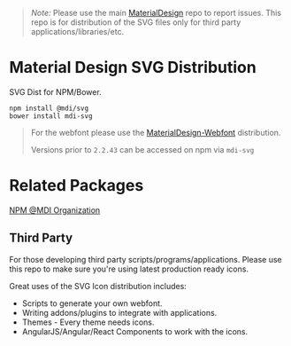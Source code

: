 > *Note:* Please use the main [MaterialDesign](https://github.com/Templarian/MaterialDesign/issues) repo to report issues. This repo is for distribution of the SVG files only for third party applications/libraries/etc.

# Material Design SVG Distribution

SVG Dist for NPM/Bower.

```
npm install @mdi/svg
bower install mdi-svg
```

> For the webfont please use the [MaterialDesign-Webfont](https://github.com/Templarian/MaterialDesign-Webfont) distribution.
>
> Versions prior to `2.2.43` can be accessed on npm via `mdi-svg`

# Related Packages

[NPM @MDI Organization](https://npmjs.com/org/mdi)

## Third Party

For those developing third party scripts/programs/applications. Please use this repo to make sure you're using latest production ready icons.

Great uses of the SVG Icon distribution includes:

- Scripts to generate your own webfont.
- Writing addons/plugins to integrate with applications.
- Themes - Every theme needs icons.
- AngularJS/Angular/React Components to work with the icons.
